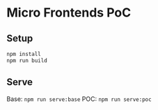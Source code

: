 # Micro Frontends PoC

## Setup
```bash
npm install
npm run build
```
## Serve

Base: `npm run serve:base`
POC: `npm run serve:poc`

